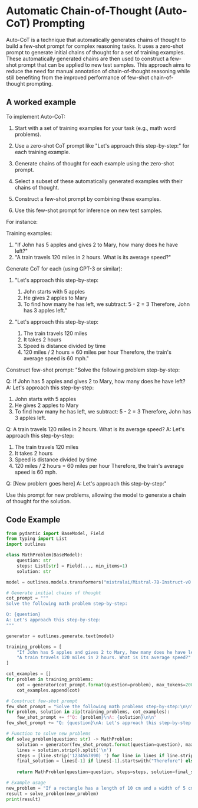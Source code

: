 # Automatic Chain-of-Thought (Auto-CoT) Prompting


Auto-CoT is a technique that automatically generates chains of thought to build a few-shot prompt for complex reasoning tasks. It uses a zero-shot prompt to generate initial chains of thought for a set of training examples. These automatically generated chains are then used to construct a few-shot prompt that can be applied to new test samples. This approach aims to reduce the need for manual annotation of chain-of-thought reasoning while still benefiting from the improved performance of few-shot chain-of-thought prompting.
    

## A worked example


To implement Auto-CoT:

1. Start with a set of training examples for your task (e.g., math word problems).

2. Use a zero-shot CoT prompt like "Let's approach this step-by-step:" for each training example.

3. Generate chains of thought for each example using the zero-shot prompt.

4. Select a subset of these automatically generated examples with their chains of thought.

5. Construct a few-shot prompt by combining these examples.

6. Use this few-shot prompt for inference on new test samples.

For instance:

Training examples:
1. "If John has 5 apples and gives 2 to Mary, how many does he have left?"
2. "A train travels 120 miles in 2 hours. What is its average speed?"

Generate CoT for each (using GPT-3 or similar):
1. "Let's approach this step-by-step:
   1) John starts with 5 apples
   2) He gives 2 apples to Mary
   3) To find how many he has left, we subtract: 5 - 2 = 3
   Therefore, John has 3 apples left."

2. "Let's approach this step-by-step:
   1) The train travels 120 miles
   2) It takes 2 hours
   3) Speed is distance divided by time
   4) 120 miles / 2 hours = 60 miles per hour
   Therefore, the train's average speed is 60 mph."

Construct few-shot prompt:
"Solve the following problem step-by-step:

Q: If John has 5 apples and gives 2 to Mary, how many does he have left?
A: Let's approach this step-by-step:
1) John starts with 5 apples
2) He gives 2 apples to Mary
3) To find how many he has left, we subtract: 5 - 2 = 3
Therefore, John has 3 apples left.

Q: A train travels 120 miles in 2 hours. What is its average speed?
A: Let's approach this step-by-step:
1) The train travels 120 miles
2) It takes 2 hours
3) Speed is distance divided by time
4) 120 miles / 2 hours = 60 miles per hour
Therefore, the train's average speed is 60 mph.

Q: [New problem goes here]
A: Let's approach this step-by-step:"

Use this prompt for new problems, allowing the model to generate a chain of thought for the solution.
    
## Code Example


```python
from pydantic import BaseModel, Field
from typing import List
import outlines

class MathProblem(BaseModel):
    question: str
    steps: List[str] = Field(..., min_items=1)
    solution: str

model = outlines.models.transformers("mistralai/Mistral-7B-Instruct-v0.2")

# Generate initial chains of thought
cot_prompt = """
Solve the following math problem step-by-step:

Q: {question}
A: Let's approach this step-by-step:
"""

generator = outlines.generate.text(model)

training_problems = [
    "If John has 5 apples and gives 2 to Mary, how many does he have left?",
    "A train travels 120 miles in 2 hours. What is its average speed?"
]

cot_examples = []
for problem in training_problems:
    cot = generator(cot_prompt.format(question=problem), max_tokens=200)
    cot_examples.append(cot)

# Construct few-shot prompt
few_shot_prompt = "Solve the following math problems step-by-step:\n\n"
for problem, solution in zip(training_problems, cot_examples):
    few_shot_prompt += f"Q: {problem}\nA: {solution}\n\n"
few_shot_prompt += "Q: {question}\nA: Let's approach this step-by-step:"

# Function to solve new problems
def solve_problem(question: str) -> MathProblem:
    solution = generator(few_shot_prompt.format(question=question), max_tokens=300)
    lines = solution.strip().split('\n')
    steps = [line.strip('1234567890) ') for line in lines if line.strip().startswith(tuple('1234567890'))]
    final_solution = lines[-1] if lines[-1].startswith("Therefore") else "Unable to determine final solution."
    
    return MathProblem(question=question, steps=steps, solution=final_solution)

# Example usage
new_problem = "If a rectangle has a length of 10 cm and a width of 5 cm, what is its area?"
result = solve_problem(new_problem)
print(result)
```
    

